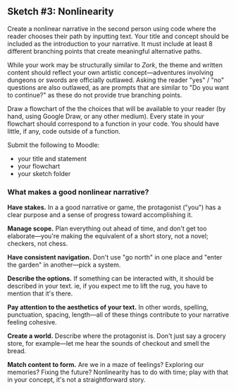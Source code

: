 ## Sketch #3: Nonlinearity

Create a nonlinear narrative in the second person using code where the reader chooses their path by inputting text. Your title and concept should be included as the introduction to your narrative. It must include at least 8 different branching points that create meaningful alternative paths.

While your work may be structurally similar to _Zork_, the theme and written content should reflect your own artistic concept—adventures involving dungeons or swords are officially outlawed. Asking the reader "yes" / "no" questions are also outlawed, as are prompts that are similar to "Do you want to continue?" as these do not provide true branching points.

Draw a flowchart of the the choices that will be available to your reader (by hand, using Google Draw, or any other medium). Every state in your flowchart should correspond to a function in your code. You should have little, if any, code outside of a function.


Submit the following to Moodle:
- your title and statement
- your flowchart
- your sketch folder


### What makes a good nonlinear narrative?

**Have stakes.** In a a good narrative or game, the protagonist ("you") has a clear purpose and a sense of progress toward accomplishing it.

**Manage scope.** Plan everything out ahead of time, and don't get too elaborate—you're making the equivalent of a short story, not a novel; checkers, not chess.

**Have consistent navigation.** Don't use "go north" in one place and "enter the garden" in another—pick a system.

**Describe the options.** If something can be interacted with, it should be described in your text. ie, if you expect me to lift the rug, you have to mention that it's there.

**Pay attention to the aesthetics of your text.** In other words, spelling, punctuation, spacing, length—all of these things contribute to your narrative feeling cohesive.

**Create a world.** Describe where the protagonist is. Don't just say a grocery store, for example—let me hear the sounds of checkout and smell the bread.

**Match content to form.** Are we in a maze of feelings? Exploring our memories? Fixing the future? Nonlinearity has to do with time; play with that in your concept, it's not a straightforward story.
